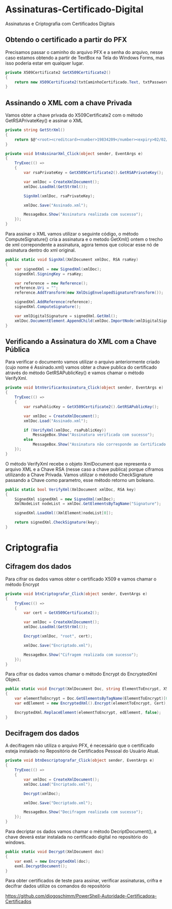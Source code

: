 # Assinaturas-Certificado-Digital
Assinaturas e Criptografia com Certificados Digitais


## Obtendo o certificado a partir do PFX

Precisamos passar o caminho do arquivo PFX e a senha do arquivo, nesse caso estamos obtendo a partir de TextBox na Tela do Windows Forms, mas isso poderia estar em qualquer lugar.

```csharp
private X509Certificate2 GetX509Certificate2()
{
    return new X509Certificate2(txtCaminhoCertificado.Text, txtPassword.Text);
}
```

## Assinando o XML com a chave Privada

Vamos obter a chave privada do X509Certificate2 com o método GetRSAPrivateKey() e assinar o XML

```csharp
private string GetStrXml()
{
    return $@"<root><creditcard><number>19834209</number><expiry>02/02/2002</expiry></creditcard></root>";
}
```

```csharp
private void btnAssinarXml_Click(object sender, EventArgs e)
{
    TryExec(() =>
    {
        var rsaPrivateKey = GetX509Certificate2().GetRSAPrivateKey();

        var xmlDoc = CreateXmlDocument();
        xmlDoc.LoadXml(GetStrXml());

        SignXml(xmlDoc, rsaPrivateKey);

        xmlDoc.Save("Assinado.xml");

        MessageBox.Show("Assinatura realizada com sucesso");
    });
}
```

Para assinar o XML vamos utilizar o seguinte código, o método ComputeSignature() cria a assinatura e o metodo GetXml() ontem o trecho de xml correpondente a assinatura, agora temos que colocar esse nó de assinatura dentro do xml original.

```csharp
public static void SignXml(XmlDocument xmlDoc, RSA rsaKey)
{
    var signedXml = new SignedXml(xmlDoc);
    signedXml.SigningKey = rsaKey;

    var reference = new Reference();
    reference.Uri = "";
    reference.AddTransform(new XmlDsigEnvelopedSignatureTransform());

    signedXml.AddReference(reference);
    signedXml.ComputeSignature();

    var xmlDigitalSignature = signedXml.GetXml();
    xmlDoc.DocumentElement.AppendChild(xmlDoc.ImportNode(xmlDigitalSignature, true));
}
```

## Verificando a Assinatura do XML com a Chave Pública

Para verificar o documento vamos utilizar o arquivo anteriormente criado (cujo nome é Assinado.xml) vamos obter a chave publica do certificado através do método GetRSAPublicKey() e vamos chamar o método VerifyXml.


```csharp
private void btnVerificarAssinatura_Click(object sender, EventArgs e)
{
    TryExec(() =>
    {
        var rsaPublicKey = GetX509Certificate2().GetRSAPublicKey();

        var xmlDoc = CreateXmlDocument();
        xmlDoc.Load("Assinado.xml");

        if (VerifyXml(xmlDoc, rsaPublicKey))
            MessageBox.Show("Assinatura verificada com sucesso");
        else
            MessageBox.Show("Assinatura não corresponde ao Certificado Informado");
    });
}
```

O método VerifyXml recebe o objeto XmlDocument que representa o arquivo XML e a Chave RSA (nesse caso a chave publica) porque ciframos utilizando a Chave Privada.  Vamos utilizar o méotodo CheckSignature passando a Chave como parametro, esse método retorno um boleano.

```csharp
public static bool VerifyXml(XmlDocument xmlDoc, RSA key)
{
    SignedXml signedXml = new SignedXml(xmlDoc);
    XmlNodeList nodeList = xmlDoc.GetElementsByTagName("Signature");

    signedXml.LoadXml((XmlElement)nodeList[0]);

    return signedXml.CheckSignature(key);
}
```

# Criptografia

## Cifragem dos dados

Para cifrar os dados vamos obter o certificado X509 e vamos chamar o método Encrypt

```csharp
private void btnCriptografar_Click(object sender, EventArgs e)
{
    TryExec(() =>
    {
        var cert = GetX509Certificate2();

        var xmlDoc = CreateXmlDocument();
        xmlDoc.LoadXml(GetStrXml());

        Encrypt(xmlDoc, "root", cert);

        xmlDoc.Save("Encriptado.xml");

        MessageBox.Show("Cifragem realizada com sucesso");
    });
}
```

Para cifrar os dados vamos chamar o método Encrypt do EncryptedXml Object.

```csharp
public static void Encrypt(XmlDocument Doc, string ElementToEncrypt, X509Certificate2 Cert)
{
    var elementToEncrypt = Doc.GetElementsByTagName(ElementToEncrypt)[0] as XmlElement;
    var edElement = new EncryptedXml().Encrypt(elementToEncrypt, Cert);

    EncryptedXml.ReplaceElement(elementToEncrypt, edElement, false);
}
```

## Decifragem dos dados

A decifragem não utiliza o arquivo PFX, é necessário que o certificado esteja instalado no Repositório de Certificados Pessoal do Usuário Atual.

```csharp
private void btnDescriptografar_Click(object sender, EventArgs e)
{
    TryExec(() =>
    {
        var xmlDoc = CreateXmlDocument();
        xmlDoc.Load("Encriptado.xml");

        Decrypt(xmlDoc);

        xmlDoc.Save("Decriptado.xml");

        MessageBox.Show("Decifragem realizada com sucesso");
    });
}
```

Para decriptar os dados vamos chamar o método DecriptDocument(), a chave deverá estar instalada no certificado digital no repositório do windows.

```csharp
public static void Decrypt(XmlDocument doc)
{
    var exml = new EncryptedXml(doc);
    exml.DecryptDocument();
}
```

Para obter certificados de teste para assinar, verificar assinaturas, crifra e decifrar dados utilize os comandos do repositório 

https://github.com/diogoschimm/PowerShell-Autoridade-Certificadora-Certificados


